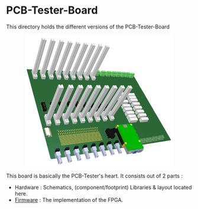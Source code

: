 # PCB-Tester-Board

This directory holds the different versions of the PCB-Tester-Board

<p align="center">
  <img src="/documentation/pictures/PCB-Tester-Board.png" width="400">
</p>

This board is basically the PCB-Tester's heart.
It consists out of 2 parts :
  - Hardware : Schematics, (component/footprint) Libraries & layout located here.
  - [Firmware](https://github.com/ate-org/PCB-Tester/tree/master/firmware/vivado/PCB-Tester-Board) : The implementation of the FPGA.
